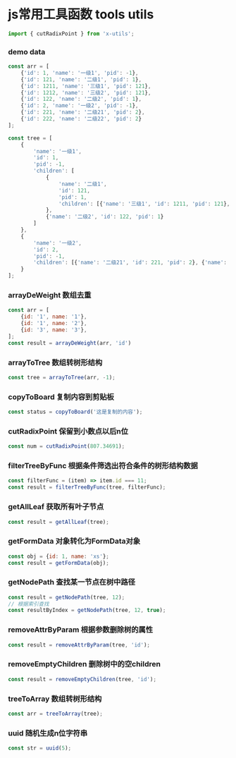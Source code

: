 # js常用工具函数 tools utils

```js
import { cutRadixPoint } from 'x-utils';
```

### demo data
```js
const arr = [
    {'id': 1, 'name': '一级1', 'pid': -1},
    {'id': 121, 'name': '二级1', 'pid': 1},
    {'id': 1211, 'name': '三级1', 'pid': 121},
    {'id': 1212, 'name': '三级2', 'pid': 121},
    {'id': 122, 'name': '二级2', 'pid': 1},
    {'id': 2, 'name': '一级2', 'pid': -1},
    {'id': 221, 'name': '二级21', 'pid': 2},
    {'id': 222, 'name': '二级22', 'pid': 2}
];

const tree = [
    {
        'name': '一级1',
        'id': 1,
        'pid': -1,
        'children': [
            {
                'name': '二级1',
                'id': 121,
                'pid': 1,
                'children': [{'name': '三级1', 'id': 1211, 'pid': 121}, {'name': '三级2', 'id': 1212, 'pid': 121}]
            },
            {'name': '二级2', 'id': 122, 'pid': 1}
        ]
    },
    {
        'name': '一级2',
        'id': 2,
        'pid': -1,
        'children': [{'name': '二级21', 'id': 221, 'pid': 2}, {'name': '二级22', 'id': 222, 'pid': 2}]
    }
];
```

### arrayDeWeight 数组去重
```js
const arr = [
    {id: '1', name: '1'},
    {id: '1', name: '2'},
    {id: '3', name: '3'},
];
const result = arrayDeWeight(arr, 'id')
```

### arrayToTree 数组转树形结构
```js
const tree = arrayToTree(arr, -1);
```

### copyToBoard 复制内容到剪贴板
```js
const status = copyToBoard('这是复制的内容');
```

### cutRadixPoint 保留到小数点以后n位
```js
const num = cutRadixPoint(807.34691);
```

### filterTreeByFunc 根据条件筛选出符合条件的树形结构数据
```js
const filterFunc = (item) => item.id === 11;
const result = filterTreeByFunc(tree, filterFunc);
```

### getAllLeaf 获取所有叶子节点
```js
const result = getAllLeaf(tree);
```

### getFormData 对象转化为FormData对象
```js
const obj = {id: 1, name: 'xs'};
const result = getFormData(obj);
```

### getNodePath 查找某一节点在树中路径
```js
const result = getNodePath(tree, 12);
// 根据索引查找
const resultByIndex = getNodePath(tree, 12, true);
```

### removeAttrByParam 根据参数删除树的属性
```js
const result = removeAttrByParam(tree, 'id');
```

### removeEmptyChildren 删除树中的空children
```js
const result = removeEmptyChildren(tree, 'id');
```

### treeToArray 数组转树形结构
```js
const arr = treeToArray(tree);
```

### uuid 随机生成n位字符串
```js
const str = uuid(5);
```

